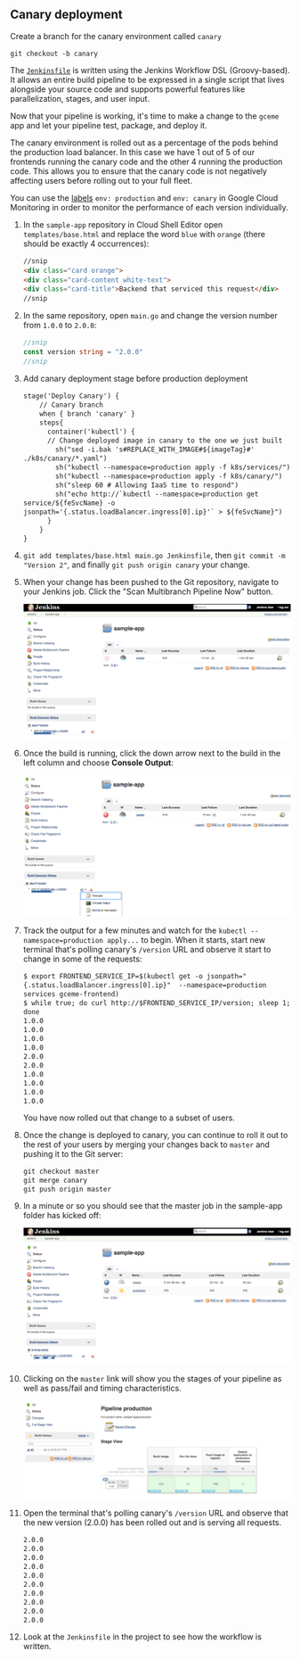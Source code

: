 Canary deployment
-----------------

Create a branch for the canary environment called `canary`

   ```
   git checkout -b canary
   ```

The [`Jenkinsfile`](https://jenkins.io/doc/book/pipeline/jenkinsfile/) is written using the Jenkins Workflow DSL (Groovy-based). It allows an entire build pipeline to be expressed in a single script that lives alongside your source code and supports powerful features like parallelization, stages, and user input.

Now that your pipeline is working, it's time to make a change to the `gceme` app and let your pipeline test, package, and deploy it.

The canary environment is rolled out as a percentage of the pods behind the production load balancer.
In this case we have 1 out of 5 of our frontends running the canary code and the other 4 running the production code. This allows you to ensure that the canary code is not negatively affecting users before rolling out to your full fleet.

You can use the [labels](http://kubernetes.io/docs/user-guide/labels/) `env: production` and `env: canary` in Google Cloud Monitoring in order to monitor the performance of each version individually.

1. In the `sample-app` repository in Cloud Shell Editor open `templates/base.html` and replace the word `blue` with `orange` (there should be exactly 4 occurrences):

    ```html
    //snip
    <div class="card orange">
    <div class="card-content white-text">
    <div class="card-title">Backend that serviced this request</div>
    //snip
    ```

1. In the same repository, open `main.go` and change the version number from `1.0.0` to `2.0.0`:

    ```go
    //snip
    const version string = "2.0.0"
    //snip
    ```

1. Add canary deployment stage before production deployment

    ```
    stage('Deploy Canary') {
        // Canary branch
        when { branch 'canary' }
        steps{
          container('kubectl') {
          // Change deployed image in canary to the one we just built
            sh("sed -i.bak 's#REPLACE_WITH_IMAGE#${imageTag}#' ./k8s/canary/*.yaml")
            sh("kubectl --namespace=production apply -f k8s/services/")
            sh("kubectl --namespace=production apply -f k8s/canary/")
            sh("sleep 60 # Allowing IaaS time to respond")
            sh("echo http://`kubectl --namespace=production get service/${feSvcName} -o jsonpath='{.status.loadBalancer.ingress[0].ip}'` > ${feSvcName}")
          }
        }
    }
    ```

1. `git add templates/base.html main.go Jenkinsfile`, then `git commit -m "Version 2"`, and finally `git push origin canary` your change.

1. When your change has been pushed to the Git repository, navigate to your Jenkins job. Click the "Scan Multibranch Pipeline Now" button.

    ![](img/first-build.png)

1. Once the build is running, click the down arrow next to the build in the left column and choose **Console Output**:

    ![](img/console.png)

1. Track the output for a few minutes and watch for the `kubectl --namespace=production apply...` to begin. When it starts, start new terminal that's polling canary's `/version` URL and observe it start to change in some of the requests:

    ```console
    $ export FRONTEND_SERVICE_IP=$(kubectl get -o jsonpath="{.status.loadBalancer.ingress[0].ip}"  --namespace=production services gceme-frontend)
    $ while true; do curl http://$FRONTEND_SERVICE_IP/version; sleep 1;  done
    1.0.0
    1.0.0
    1.0.0
    1.0.0
    2.0.0
    2.0.0
    1.0.0
    1.0.0
    1.0.0
    1.0.0
    ```

    You have now rolled out that change to a subset of users.

1. Once the change is deployed to canary, you can continue to roll it out to the rest of your users by merging your changes back to `master` and pushing it to the Git server:

    ```
    git checkout master
    git merge canary
    git push origin master
    ```
1. In a minute or so you should see that the master job in the sample-app folder has kicked off:

    ![](img/production.png)

1. Clicking on the `master` link will show you the stages of your pipeline as well as pass/fail and timing characteristics.

    ![](img/production_pipeline.png)

1. Open the terminal that's polling canary's `/version` URL and observe that the new version (2.0.0) has been rolled out and is serving all requests.

    ```
    2.0.0
    2.0.0
    2.0.0
    2.0.0
    2.0.0
    2.0.0
    2.0.0
    2.0.0
    2.0.0
    2.0.0
    ```

1. Look at the `Jenkinsfile` in the project to see how the workflow is written.
